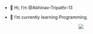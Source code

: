 - 👋 Hi, I’m @Abhinav-Tripathi-13

- 🌱 I’m currently learning Programming.

<!---
Abhinav-Tripathi-13/AMBRAYANIMATION is a ✨ special ✨ repository because its `README.md` (this file) appears on your GitHub profile.
You can click the Preview link to take a look at your changes.
--->
<div align="center">
  <img
    src="https://komarev.com/ghpvc/?username=Abhinav-Tripathi-13&&style=flat-square"
    align="center"
  />
</div>
